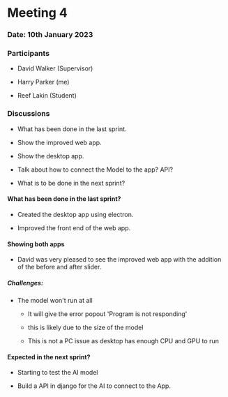 # Meeting 4

### Date: 10th January 2023

### Participants

- David Walker (Supervisor)

- Harry Parker (me)

- Reef Lakin (Student)

### Discussions

- What has been done in the last sprint.

- Show the improved web app.

- Show the desktop app.

- Talk about how to connect the Model to the app? API?

- What is to be done in the next sprint?

#### What has been done in the last sprint?

- Created the desktop app using electron.

- Improved the front end of the web app.

#### 

#### Showing both apps

- David was very pleased to see the improved web app with the addition of the before and after slider.

##### Challenges:

- The model won't run at all
  
  - It will give the error popout 'Program is not responding'
  
  - this is likely due to the size of the model
  
  - This is not a PC issue as desktop has enough CPU and GPU to run

#### Expected in the next sprint?

- Starting to test the AI model

- Build a API in django for the AI to connect to the App.
